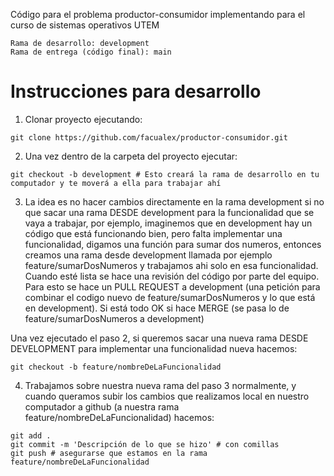 Código para el problema productor-consumidor implementando para el curso de sistemas operativos UTEM

```
Rama de desarrollo: development
Rama de entrega (código final): main
```

# Instrucciones para desarrollo

1. Clonar proyecto ejecutando: 

```
git clone https://github.com/facualex/productor-consumidor.git
```

2. Una vez dentro de la carpeta del proyecto ejecutar: 

```
git checkout -b development # Esto creará la rama de desarrollo en tu computador y te moverá a ella para trabajar ahí
```

3. La idea es no hacer cambios directamente en la rama development si no que sacar una rama DESDE development para la funcionalidad que se vaya a trabajar, por ejemplo, imaginemos que en development hay un código que está funcionando bien, pero falta implementar una funcionalidad, digamos una función para sumar dos numeros, entonces creamos una rama desde development llamada por ejemplo feature/sumarDosNumeros y trabajamos ahi solo en esa funcionalidad. Cuando esté lista se hace una revisión del código por parte del equipo. Para esto se hace un PULL REQUEST a development (una petición para combinar el codigo nuevo de feature/sumarDosNumeros y lo que está en development). Si está todo OK si hace MERGE (se pasa lo de feature/sumarDosNumeros a development)

Una vez ejecutado el paso 2, si queremos sacar una nueva rama DESDE DEVELOPMENT para implementar una funcionalidad nueva hacemos:

```
git checkout -b feature/nombreDeLaFuncionalidad
```

4. Trabajamos sobre nuestra nueva rama del paso 3 normalmente, y cuando queramos subir los cambios que realizamos local en nuestro computador a github (a nuestra rama feature/nombreDeLaFuncionalidad) hacemos:

```
git add .
git commit -m 'Descripción de lo que se hizo' # con comillas
git push # asegurarse que estamos en la rama feature/nombreDeLaFuncionalidad
```
